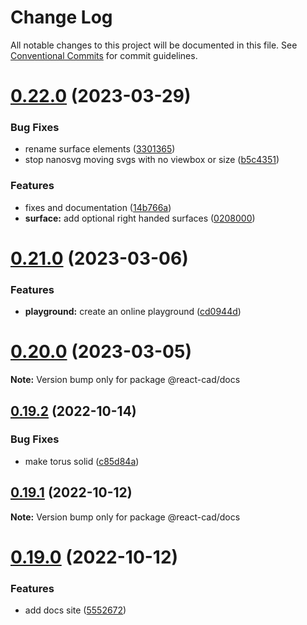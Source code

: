 # Change Log

All notable changes to this project will be documented in this file.
See [Conventional Commits](https://conventionalcommits.org) for commit guidelines.

# [0.22.0](https://github.com/react-cad/react-cad/compare/v0.21.0...v0.22.0) (2023-03-29)


### Bug Fixes

* rename surface elements ([3301365](https://github.com/react-cad/react-cad/commit/330136565dc49a921ea7bdfec3ef35e8d9883e5b))
* stop nanosvg moving svgs with no viewbox or size ([b5c4351](https://github.com/react-cad/react-cad/commit/b5c435159ae5d137e85582fa9885965c20745bc2))


### Features

* fixes and documentation ([14b766a](https://github.com/react-cad/react-cad/commit/14b766aa6a9d9a428c36afaacbd4365c7e986a78))
* **surface:** add optional right handed surfaces ([0208000](https://github.com/react-cad/react-cad/commit/02080007ed7d40b216bff6ed6e12614e5fe53842))





# [0.21.0](https://github.com/react-cad/react-cad/compare/v0.20.0...v0.21.0) (2023-03-06)


### Features

* **playground:** create an online playground ([cd0944d](https://github.com/react-cad/react-cad/commit/cd0944d31fc2f66083dd025153a43bbc9455ce86))





# [0.20.0](https://github.com/react-cad/react-cad/compare/v0.19.2...v0.20.0) (2023-03-05)

**Note:** Version bump only for package @react-cad/docs





## [0.19.2](https://github.com/react-cad/react-cad/compare/v0.19.1...v0.19.2) (2022-10-14)


### Bug Fixes

* make torus solid ([c85d84a](https://github.com/react-cad/react-cad/commit/c85d84aa8215ba318f5f0c897968184f92d9e3f7))





## [0.19.1](https://github.com/react-cad/react-cad/compare/v0.19.0...v0.19.1) (2022-10-12)

**Note:** Version bump only for package @react-cad/docs





# [0.19.0](https://github.com/react-cad/react-cad/compare/v0.18.0...v0.19.0) (2022-10-12)


### Features

* add docs site ([5552672](https://github.com/react-cad/react-cad/commit/5552672f6f2d77f50bf8ec1f5d2519af2ad22bb6))
